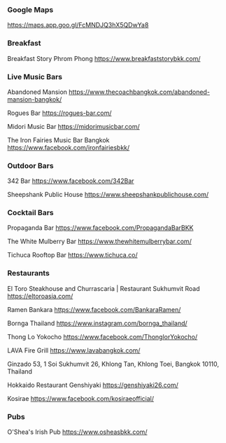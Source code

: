 ### Google Maps
https://maps.app.goo.gl/FcMNDJQ3hX5QDwYa8


### Breakfast

Breakfast Story Phrom Phong
https://www.breakfaststorybkk.com/


### Live Music Bars

Abandoned Mansion
https://www.thecoachbangkok.com/abandoned-mansion-bangkok/

Rogues Bar
https://rogues-bar.com/

Midori Music Bar
https://midorimusicbar.com/

The Iron Fairies Music Bar Bangkok
https://www.facebook.com/ironfairiesbkk/


### Outdoor Bars

342 Bar
https://www.facebook.com/342Bar

Sheepshank Public House
https://www.sheepshankpublichouse.com/


### Cocktail Bars

Propaganda Bar
https://www.facebook.com/PropagandaBarBKK

The White Mulberry Bar
https://www.thewhitemulberrybar.com/

Tichuca Rooftop Bar
https://www.tichuca.co/


### Restaurants

El Toro Steakhouse and Churrascaria | Restaurant Sukhumvit Road
https://eltoroasia.com/

Ramen Bankara
https://www.facebook.com/BankaraRamen/

Bornga Thailand
https://www.instagram.com/bornga_thailand/

Thong Lo Yokocho
https://www.facebook.com/ThonglorYokocho/

LAVA Fire Grill
https://www.lavabangkok.com/

Ginzado
53, 1 Soi Sukhumvit 26, Khlong Tan, Khlong Toei, Bangkok 10110, Thailand

Hokkaido Restaurant Genshiyaki
https://genshiyaki26.com/

Kosirae
https://www.facebook.com/kosiraeofficial/


### Pubs

O'Shea's Irish Pub
https://www.osheasbkk.com/


